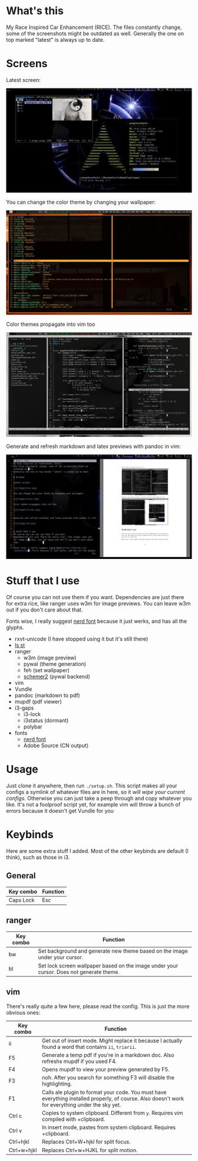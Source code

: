 # What's this
My Race Inspired Car Enhancement (RICE).
The files constantly change, some of the screenshots might be outdated as well.
Generally the one on top marked "latest" is always up to date.

# Screens

Latest screen:

![](images/new.png)

You can change the color theme by changing your wallpaper:

![](images/color.png)

Color themes propagate into vim too

![](images/screen.png)


Generate and refresh markdown and latex previews with pandoc in vim:

![](images/md.png)

# Stuff that I use 
Of course you can not use them if you want.
Dependencies are just there for extra rice, like ranger uses w3m for image previews. You can leave w3m out if you don't care about that.

Fonts wise, I really suggest [nerd font](https://github.com/ryanoasis/nerd-fonts) because it just werks, and has all the glyphs.

- rxvt-unicode (I have stopped using it but it's still there)
- [ls st](https://github.com/LukeSmithxyz/st)
- ranger
  - w3m (image preview)
  - pywal (theme generation)
  - feh (set wallpaper)
  - [schemer2](https://github.com/thefryscorer/schemer2) (pywal backend)
 - vim
  - Vundle
  - pandoc (markdown to pdf)
  - mupdf (pdf viewer)
- i3-gaps
  - i3-lock
  - i3status (dormant)
  - polybar
- fonts
  - [nerd font](https://github.com/ryanoasis/nerd-fonts)
  - Adobe Source (CN output)
# Usage
Just clone it anywhere, then run `./setup.sh`.
This script makes all your configs a symlink of whatever files are in here, so it *will wipe your current configs*.
Otherwise you can just take a peep through and copy whatever you like.
It's not a foolproof script yet, for example vim will throw a bunch of errors because it doesn't get Vundle for you

# Keybinds
Here are some extra stuff I added.
Most of the other keybinds are default (I think), such as those in i3.

## General
| Key combo | Function |
| --- | --- |
| Caps Lock | Esc |

## ranger
| Key combo | Function |
| --- | --- |
| bw | Set background and generate new theme based on the image under your cursor. |
| bl | Set lock screen wallpaper based on the image under your cursor. Does not generate theme. |

## vim
There's really quite a few here, please read the config. This is just the more obvious ones:

| Key combo | Function |
| --- | --- |
| ii | Get out of insert mode. Might replace it because I actually found a word that contains `ii`, `triarii`. |
| F5 | Generate a temp pdf if you're in a markdown doc. Also refreshs mupdf if you used F4. |
| F4 | Opens mupdf to view your preview generated by F5. |
| F3 | noh. After you search for something F3 will disable the highlighting. |
| F1 | Calls ale plugin to format your code. You must have everything installed properly, of course. Also doesn't work for everything under the sky yet. |
| Ctrl c | Copies to system clipboard. Different from `y`. Requires vim compiled with +clipboard. |
| Ctrl v | In insert mode, pastes from system clipboard. Requires +clipboard. |
| Ctrl+hjkl | Replaces Ctrl+W+hjkl for split focus. |
| Ctrl+w+hjkl | Replaces Ctrl+w+HJKL for split motion. |
